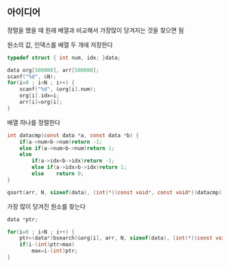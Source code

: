 ## 아이디어
정렬을 했을 때 원래 배열과 비교해서 가장많이 당겨지는 것을 찾으면 됨  
  
원소의 값, 인덱스를 배열 두 개에 저장한다
```c
typedef struct { int num, idx; }data;

data org[500000], arr[500000];
scanf("%d", &N);
for(i=0 ; i<N ; i++) {
	scanf("%d", &org[i].num);
	org[i].idx=i;
	arr[i]=org[i];
}
```
배열 하나를 정렬한다
```c
int datacmp(const data *a, const data *b) {
	if(a->num<b->num)return -1;
	else if(a->num>b->num)return 1;
	else
		if(a->idx<b->idx)return -1;
		else if(a->idx>b->idx)return 1;
		else	return 0;
}

qsort(arr, N, sizeof(data), (int(*)(const void*, const void*))datacmp);
```
가장 많이 당겨진 원소를 찾는다
```c
data *ptr;

for(i=0 ; i<N ; i++) {
	ptr=(data*)bsearch(&org[i], arr, N, sizeof(data), (int(*)(const void*, const void*))datacmp)-arr;
	if(i-(int)ptr>max)
		max=i-(int)ptr;
}
```
